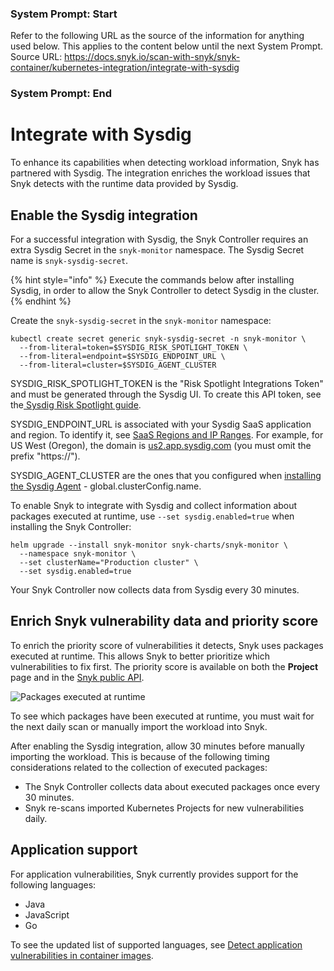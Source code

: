 ### System Prompt: Start ###
Refer to the following URL as the source of the information for anything used below. This applies to the content below until the next System Prompt.
Source URL: https://docs.snyk.io/scan-with-snyk/snyk-container/kubernetes-integration/integrate-with-sysdig
### System Prompt: End ###

# Integrate with Sysdig

To enhance its capabilities when detecting workload information, Snyk has partnered with Sysdig. The integration enriches the workload issues that Snyk detects with the runtime data provided by Sysdig.

## Enable the Sysdig integration

For a successful integration with Sysdig, the Snyk Controller requires an extra Sysdig Secret in the `snyk-monitor` namespace. The Sysdig Secret name is `snyk-sysdig-secret`.

{% hint style="info" %}
Execute the commands below after installing Sysdig, in order to allow the Snyk Controller to detect Sysdig in the cluster.
{% endhint %}

Create the `snyk-sysdig-secret` in the `snyk-monitor` namespace:

```
kubectl create secret generic snyk-sysdig-secret -n snyk-monitor \
  --from-literal=token=$SYSDIG_RISK_SPOTLIGHT_TOKEN \
  --from-literal=endpoint=$SYSDIG_ENDPOINT_URL \
  --from-literal=cluster=$SYSDIG_AGENT_CLUSTER
```

SYSDIG\_RISK\_SPOTLIGHT\_TOKEN is the "Risk Spotlight Integrations Token" and must be generated through the Sysdig UI. To create this API token, see the[ Sysdig Risk Spotlight guide](https://docs.sysdig.com/en/docs/sysdig-secure/integrations-for-sysdig-secure/risk-spotlight-integrations/#generate-a-token-for-the-integration).

SYSDIG\_ENDPOINT\_URL is associated with your Sysdig SaaS application and region. To identify it, see [SaaS Regions and IP Ranges](https://docs.sysdig.com/en/docs/administration/saas-regions-and-ip-ranges). For example, for US West (Oregon), the domain is [us2.app.sysdig.com](https://us2.app.sysdig.com/) (you must omit the prefix "https://").

SYSDIG\_AGENT\_CLUSTER are the ones that you configured when [installing the Sysdig Agent](https://docs.sysdig.com/en/docs/installation/sysdig-secure/install-agent-components/kubernetes/#parameter-definitions) - global.clusterConfig.name.

To enable Snyk to integrate with Sysdig and collect information about packages executed at runtime, use `--set sysdig.enabled=true` when installing the Snyk Controller:

```
helm upgrade --install snyk-monitor snyk-charts/snyk-monitor \
  --namespace snyk-monitor \
  --set clusterName="Production cluster" \
  --set sysdig.enabled=true
```

Your Snyk Controller now collects data from Sysdig every 30 minutes.&#x20;

## Enrich Snyk vulnerability data and priority score

To enrich the priority score of vulnerabilities it detects, Snyk uses packages executed at runtime.  This allows Snyk to better prioritize which vulnerabilities to fix first. The priority score is available on both the **Project** page and in the [Snyk public API](../../../snyk-api/reference/projects-v1.md#org-orgid-project-projectid-aggregated-issues).

![Packages executed at runtime](<../../../.gitbook/assets/image (113) (1) (2) (1) (1) (2) (1) (1) (1) (1).png>)

To see which packages have been executed at runtime, you must wait for the next daily scan or manually import the workload into Snyk.

After enabling the Sysdig integration, allow 30 minutes before manually importing the workload. This is because of the following timing considerations related to the collection of executed packages:

* The Snyk Controller collects data about executed packages once every 30 minutes.
* Snyk re-scans imported Kubernetes Projects for new vulnerabilities daily.

## Application support

For application vulnerabilities, Snyk currently provides support for the following languages:

* Java
* JavaScript
* Go

To see the updated list of supported languages, see [Detect application vulnerabilities in container images](../use-snyk-container/detect-application-vulnerabilities-in-container-images.md).
